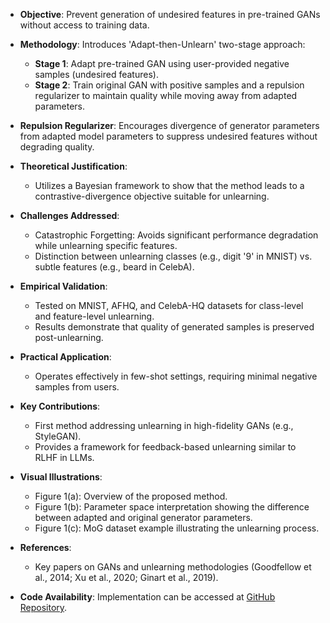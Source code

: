 - **Objective**: Prevent generation of undesired features in pre-trained GANs without access to training data.
  
- **Methodology**: Introduces 'Adapt-then-Unlearn' two-stage approach:
  - **Stage 1**: Adapt pre-trained GAN using user-provided negative samples (undesired features).
  - **Stage 2**: Train original GAN with positive samples and a repulsion regularizer to maintain quality while moving away from adapted parameters.

- **Repulsion Regularizer**: Encourages divergence of generator parameters from adapted model parameters to suppress undesired features without degrading quality.

- **Theoretical Justification**: 
  - Utilizes a Bayesian framework to show that the method leads to a contrastive-divergence objective suitable for unlearning.
  
- **Challenges Addressed**: 
  - Catastrophic Forgetting: Avoids significant performance degradation while unlearning specific features.
  - Distinction between unlearning classes (e.g., digit '9' in MNIST) vs. subtle features (e.g., beard in CelebA).

- **Empirical Validation**: 
  - Tested on MNIST, AFHQ, and CelebA-HQ datasets for class-level and feature-level unlearning.
  - Results demonstrate that quality of generated samples is preserved post-unlearning.

- **Practical Application**: 
  - Operates effectively in few-shot settings, requiring minimal negative samples from users.

- **Key Contributions**:
  - First method addressing unlearning in high-fidelity GANs (e.g., StyleGAN).
  - Provides a framework for feedback-based unlearning similar to RLHF in LLMs.

- **Visual Illustrations**: 
  - Figure 1(a): Overview of the proposed method.
  - Figure 1(b): Parameter space interpretation showing the difference between adapted and original generator parameters.
  - Figure 1(c): MoG dataset example illustrating the unlearning process.

- **References**: 
  - Key papers on GANs and unlearning methodologies (Goodfellow et al., 2014; Xu et al., 2020; Ginart et al., 2019).

- **Code Availability**: Implementation can be accessed at [GitHub Repository](https://github.com/atriguha/Adapt_Unlearn).